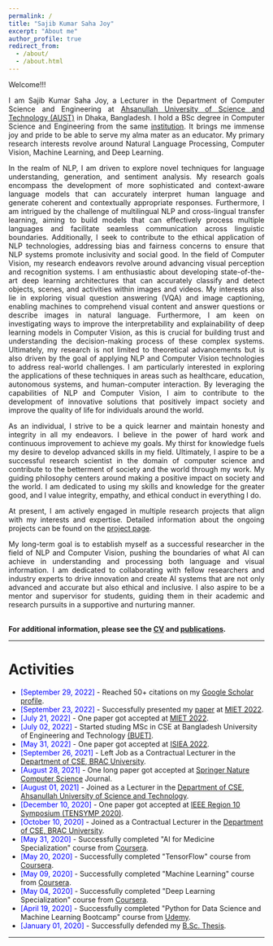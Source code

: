 ```yaml
---
permalink: /
title: "Sajib Kumar Saha Joy"
excerpt: "About me"
author_profile: true
redirect_from: 
  - /about/
  - /about.html
---
```


Welcome!!!

<div style="text-align: justify"> 

I am Sajib Kumar Saha Joy, a Lecturer in the Department of Computer Science and Engineering at <a href="http://aust.edu/">Ahsanullah University of Science and Technology (AUST)</a> in Dhaka, Bangladesh. I hold a BSc degree in Computer Science and Engineering from the same <a href="https://www.aust.edu/cse">institution</a>. It brings me immense joy and pride to be able to serve my alma mater as an educator. My primary research interests revolve around Natural Language Processing, Computer Vision, Machine Learning, and Deep Learning.

In the realm of NLP, I am driven to explore novel techniques for language understanding, generation, and sentiment analysis. My research goals encompass the development of more sophisticated and context-aware language models that can accurately interpret human language and generate coherent and contextually appropriate responses. Furthermore, I am intrigued by the challenge of multilingual NLP and cross-lingual transfer learning, aiming to build models that can effectively process multiple languages and facilitate seamless communication across linguistic boundaries. Additionally, I seek to contribute to the ethical application of NLP technologies, addressing bias and fairness concerns to ensure that NLP systems promote inclusivity and social good. In the field of Computer Vision, my research endeavors revolve around advancing visual perception and recognition systems. I am enthusiastic about developing state-of-the-art deep learning architectures that can accurately classify and detect objects, scenes, and activities within images and videos. My interests also lie in exploring visual question answering (VQA) and image captioning, enabling machines to comprehend visual content and answer questions or describe images in natural language. Furthermore, I am keen on investigating ways to improve the interpretability and explainability of deep learning models in Computer Vision, as this is crucial for building trust and understanding the decision-making process of these complex systems. Ultimately, my research is not limited to theoretical advancements but is also driven by the goal of applying NLP and Computer Vision technologies to address real-world challenges. I am particularly interested in exploring the applications of these techniques in areas such as healthcare, education, autonomous systems, and human-computer interaction. By leveraging the capabilities of NLP and Computer Vision, I aim to contribute to the development of innovative solutions that positively impact society and improve the quality of life for individuals around the world.

As an individual, I strive to be a quick learner and maintain honesty and integrity in all my endeavors. I believe in the power of hard work and continuous improvement to achieve my goals. My thirst for knowledge fuels my desire to develop advanced skills in my field. Ultimately, I aspire to be a successful research scientist in the domain of computer science and contribute to the betterment of society and the world through my work. My guiding philosophy centers around making a positive impact on society and the world. I am dedicated to using my skills and knowledge for the greater good, and I value integrity, empathy, and ethical conduct in everything I do.

At present, I am actively engaged in multiple research projects that align with my interests and expertise. Detailed information about the ongoing projects can be found on the <a href="https://sajib-kumar.github.io/projects/">project page</a>.

My long-term goal is to establish myself as a successful researcher in the field of NLP and Computer Vision, pushing the boundaries of what AI can achieve in understanding and processing both language and visual information. I am dedicated to collaborating with fellow researchers and industry experts to drive innovation and create AI systems that are not only advanced and accurate but also ethical and inclusive.  I also aspire to be a mentor and supervisor for students, guiding them in their academic and research pursuits in a supportive and nurturing manner.
<br /><br /></div>

**For additional information, please see the [CV](https://sajib-kumar.github.io/cv/) and [publications](https://sajib-kumar.github.io/publications/).**

-----------


# Activities 
 
* <span style="color:Blue"> [September 29, 2022] </span> - Reached 50+ citations on my [Google Scholar profile](https://scholar.google.com/citations?user=yt2n7sMAAAAJ&hl=en).
* <span style="color:Blue"> [September 23, 2022] </span> - Successfully presented my [paper](https://sajib-kumar.github.io/images/MIET_Presentation_Certificate.jpg) at [MIET 2022](https://confmiet.org/).
* <span style="color:Blue"> [July 21, 2022] </span> - One paper got accepted at [MIET 2022](https://confmiet.org/).
* <span style="color:Blue"> [July 02, 2022] </span> - Started studing MSc in CSE at Bangladesh University of Engineering and Technology [(BUET)](https://cse.buet.ac.bd/).
* <span style="color:Blue"> [May 31, 2022] </span> - One paper got accepted at [ISIEA 2022](https://www.isiea.asia/).
* <span style="color:Blue"> [September 26, 2021] </span> - Left Job as a Contractual Lecturer in the [Department of CSE, BRAC University](https://www.bracu.ac.bd/).
* <span style="color:Blue"> [August 28, 2021] </span> - One long paper got accepted at [Springer Nature Computer Science](https://link.springer.com/article/10.1007/s42979-021-00823-1) Journal.
* <span style="color:Blue"> [August 01, 2021] </span> - Joined as a Lecturer in the [Department of CSE, Ahsanullah University of Science and Technology](http://aust.edu/).
* <span style="color:Blue"> [December 10, 2020] </span> - One paper got accepted at [IEEE Region 10 Symposium (TENSYMP 2020)](http://tensymp2020.com/).
* <span style="color:Blue"> [October 10, 2020] </span> - Joined as a Contractual Lecturer in the [Department of CSE, BRAC University](https://www.bracu.ac.bd/).
* <span style="color:Blue"> [May 31, 2020]  </span> - Successfully completed "AI for Medicine Specialization" course from [Coursera](https://www.coursera.org/account/accomplishments/specialization/certificate/FHX3EU8HQG2R).
* <span style="color:Blue"> [May 20, 2020]  </span> - Successfully completed "TensorFlow" course from [Coursera](https://www.coursera.org/account/accomplishments/specialization/certificate/ZN95B27PA69F).
* <span style="color:Blue"> [May 09, 2020]  </span> - Successfully completed "Machine Learning" course from [Coursera](https://www.coursera.org/account/accomplishments/certificate/654LDH72BX42).
* <span style="color:Blue"> [May 04, 2020]  </span> - Successfully completed "Deep Learning Specialization" course from [Coursera](https://www.coursera.org/account/accomplishments/specialization/certificate/MZCAWDWGUMMJ).
* <span style="color:Blue"> [April 19, 2020]  </span> - Successfully completed "Python for Data Science and Machine Learning Bootcamp" course from [Udemy](https://www.udemy.com/certificate/UC-4f563eab-68da-4d95-a72d-06f4357dde21).
* <span style="color:Blue"> [January 01, 2020]  </span> - Successfully defended my [B.Sc. Thesis](https://sajib-kumar.github.io/files/B.Sc._Thesis.pdf). 

<script type="text/javascript" src="//rf.revolvermaps.com/0/0/8.js?i=52vxgbx02tg&amp;m=0&amp;c=ff0000&amp;cr1=ffffff&amp;f=arial&amp;l=33" async="async"></script>
-----------

